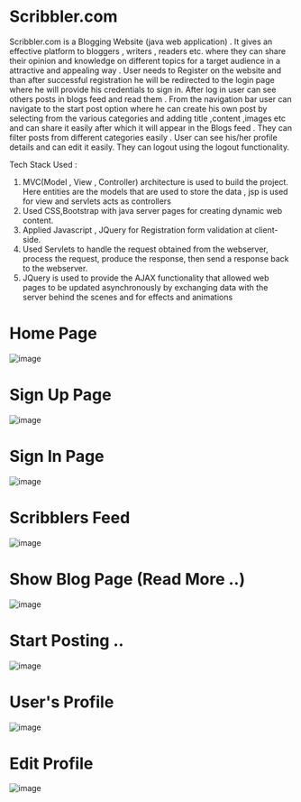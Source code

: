 # Scribbler.com
Scribbler.com is a Blogging Website (java web application) . It gives an effective platform to bloggers , writers , readers etc. where they can share their opinion and knowledge on different topics for a target audience in a attractive and appealing way . 
User needs to Register on the website and than after successful registration he will be redirected to the login page where he will provide his credentials to sign in. After log in user can see others posts in blogs feed and read them . From the navigation bar user 
can navigate to the start post option where he can create his own post by selecting from the various categories and adding title ,content ,images etc and can share it easily after which it will appear in the Blogs feed . They can filter posts from different categories easily . User can see his/her profile details and can edit it easily.
They can logout using the logout functionality.

Tech Stack Used :
   1.  MVC(Model , View , Controller) architecture is used to build the project. Here entities are the models that are used to store the data , jsp is used for view and servlets acts as controllers
   2.  Used CSS,Bootstrap with java server pages for creating dynamic web content.
   3.  Applied Javascript , JQuery for Registration form validation at client-side.
   4.  Used Servlets to handle the request obtained from the webserver, process the request, produce the response, then send a response back to the webserver.
   5.  JQuery is used to provide the AJAX functionality that allowed web pages to be updated asynchronously by exchanging data with the server behind the scenes and for effects and animations
  # Home Page
  ![image](https://user-images.githubusercontent.com/73352918/202896972-4f0fa12b-d432-42bf-a80f-35316fb2cddc.png)
  # Sign Up Page
  ![image](https://user-images.githubusercontent.com/73352918/202897167-efd0fef9-5c63-488d-a637-01097c41316f.png)
  # Sign In Page
  ![image](https://user-images.githubusercontent.com/73352918/202897366-a7874590-93c5-4531-8420-e965cb459b1c.png)
  # Scribblers Feed
  ![image](https://user-images.githubusercontent.com/73352918/202897484-65406211-3762-49e2-9860-17edba04d40f.png)
  # Show Blog Page (Read More ..)
  ![image](https://user-images.githubusercontent.com/73352918/202897716-8cf77172-5e14-4510-bed5-54a1ba1bb681.png)
  # Start Posting ..
  ![image](https://user-images.githubusercontent.com/73352918/202897980-e907269d-66cb-4103-be86-a38ef5798c83.png)
  # User's Profile
  ![image](https://user-images.githubusercontent.com/73352918/202898515-b1ab502e-e489-45e1-88a7-acef33557c39.png)
  # Edit Profile
  ![image](https://user-images.githubusercontent.com/73352918/202898611-4c80d7c4-2fea-46f9-aa7d-7a917998387f.png)
